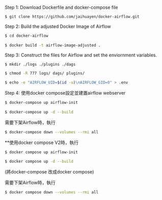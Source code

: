 Step 1: Download Dockerfile and docker-compose file

```sh
$ git clone https://github.com/jaihuayen/docker-airflow.git
```
Step 2: Build the adjusted Docker Image of Airflow

```sh
$ cd docker-airflow
 
$ docker build -t airflow-image-adjusted .
```

Step 3: Construct the files for Airflow and set the enviornment variables.

```sh
$ mkdir ./logs ./plugins ./dags

$ chmod -R 777 logs/ dags/ plugins/

$ echo -e "AIRFLOW_UID=$(id -u)\nAIRFLOW_GID=0" > .env
```

Step 4: 使用docker compose設定並建置airflow webserver

```sh
$ docker-compose up airflow-init
 
$ docker-compose up -d --build
```

需要下架Airflow時，執行

```sh
$ docker-compose down --volumes --rmi all
```

**使用docker compose V2時，執行

```sh
$ docker compose up airflow-init
 
$ docker compose up -d --build
```
(將docker-compose 改成docker compose)

需要下架Airflow時，執行

```sh
$ docker compose down --volumes --rmi all
```

